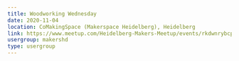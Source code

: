 ```yaml
---
title: Woodworking Wednesday
date: 2020-11-04
location: CoMakingSpace (Makerspace Heidelberg), Heidelberg
link: https://www.meetup.com/Heidelberg-Makers-Meetup/events/rkdwnrybcpbgb/
usergroup: makershd
type: usergroup
---
```

